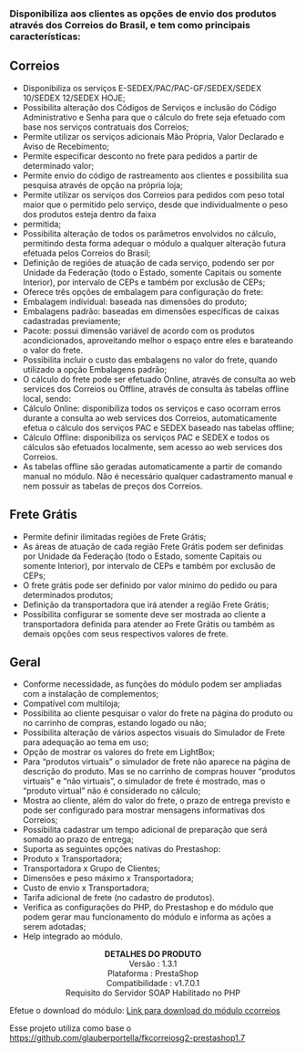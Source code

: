### Disponibiliza aos clientes as opções de envio dos produtos através dos Correios do Brasil, e tem como principais características:

## Correios

- Disponibiliza os serviços E-SEDEX/PAC/PAC-GF/SEDEX/SEDEX 10/SEDEX 12/SEDEX HOJE;
- Possibilita alteração dos Códigos de Serviços e inclusão do Código Administrativo e Senha para que o cálculo do frete seja efetuado com base nos serviços contratuais dos Correios;
- Permite utilizar os serviços adicionais Mão Própria, Valor Declarado e Aviso de Recebimento;
- Permite especificar desconto no frete para pedidos a partir de determinado valor;
- Permite envio do código de rastreamento aos clientes e possibilita sua pesquisa através de opção na própria loja;
- Permite utilizar os serviços dos Correios para pedidos com peso total maior que o permitido pelo serviço, desde que individualmente o peso dos produtos esteja dentro da faixa 
- permitida;
- Possibilita alteração de todos os parâmetros envolvidos no cálculo, permitindo desta forma adequar o módulo a qualquer alteração futura efetuada pelos Correios do Brasil;
- Definição de regiões de atuação de cada serviço, podendo ser por Unidade da Federação (todo o Estado, somente Capitais ou somente Interior), por intervalo de CEPs e também por exclusão de CEPs;
- Oferece três opções de embalagem para configuração do frete:
- Embalagem individual: baseada nas dimensões do produto;
- Embalagens padrão: baseadas em dimensões específicas de caixas cadastradas previamente;
- Pacote: possui dimensão variável de acordo com os produtos acondicionados, aproveitando melhor o espaço entre eles e barateando o valor do frete.
- Possibilita incluir o custo das embalagens no valor do frete, quando utilizado a opção Embalagens padrão;
- O cálculo do frete pode ser efetuado Online, através de consulta ao web services dos Correios ou Offline, através de consulta às tabelas offline local, sendo:
- Cálculo Online: disponibiliza todos os serviços e caso ocorram erros durante a consulta ao web services dos Correios, automaticamente efetua o cálculo dos serviços PAC e SEDEX baseado nas tabelas offline;
- Cálculo Offline: disponibiliza os serviços PAC e SEDEX e todos os cálculos são efetuados localmente, sem acesso ao web services dos Correios.
- As tabelas offline são geradas automaticamente a partir de comando manual no módulo. Não é necessário qualquer cadastramento manual e nem possuir as tabelas de preços dos Correios.

## Frete Grátis
- Permite definir ilimitadas regiões de Frete Grátis;
- As áreas de atuação de cada região Frete Grátis podem ser definidas por Unidade da Federação (todo o Estado, somente Capitais ou somente Interior), por intervalo de CEPs e também por exclusão de CEPs;
- O frete grátis pode ser definido por valor mínimo do pedido ou para determinados produtos;
- Definição da transportadora que irá atender a região Frete Grátis;
- Possibilita configurar se somente deve ser mostrada ao cliente a transportadora definida para atender ao Frete Grátis ou também as demais opções com seus respectivos valores de frete.

## Geral
- Conforme necessidade, as funções do módulo podem ser ampliadas com a instalação de complementos;
- Compatível com multiloja;
- Possibilita ao cliente pesquisar o valor do frete na página do produto ou no carrinho de compras, estando logado ou não;
- Possibilita alteração de vários aspectos visuais do Simulador de Frete para adequação ao tema em uso;
- Opção de mostrar os valores do frete em LightBox;
- Para “produtos virtuais” o simulador de frete não aparece na página de descrição do produto. Mas se no carrinho de compras houver “produtos virtuais” e “não virtuais”, o simulador de frete é mostrado, mas o “produto virtual” não é considerado no cálculo;
- Mostra ao cliente, além do valor do frete, o prazo de entrega previsto e pode ser configurado para mostrar mensagens informativas dos Correios;
- Possibilita cadastrar um tempo adicional de preparação que será somado ao prazo de entrega;
- Suporta as seguintes opções nativas do Prestashop:
- Produto x Transportadora;
- Transportadora x Grupo de Clientes;
- Dimensões e peso máximo x Transportadora;
- Custo de envio x Transportadora;
- Tarifa adicional de frete (no cadastro de produtos).
- Verifica as configurações do PHP, do Prestashop e do módulo que podem gerar mau funcionamento do módulo e informa as ações a serem adotadas;
- Help integrado ao módulo.

<p align="center">
<strong>DETALHES DO PRODUTO</strong> <br>
Versão : 1.3.1 <br>
Plataforma : PrestaShop <br>
Compatibilidade : v1.7.0.1 <br>
Requisito do Servidor SOAP Habilitado no PHP <br>
</p>

Efetue o download do módulo:
[Link para download do módulo ccorreios](https://github.com/Andrellopes/customerscpf/archive/refs/tags/2.0.0.zip)

Esse projeto utiliza como base o https://github.com/glauberportella/fkcorreiosg2-prestashop1.7
